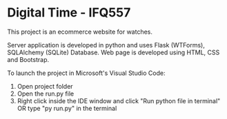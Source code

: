 # Digital Time - IFQ557

This project is an ecommerce website for watches.

Server application is developed in python and uses Flask (WTForms), SQLAlchemy (SQLite) Database.
Web page is developed using HTML, CSS and Bootstrap.

To launch the project in Microsoft's Visual Studio Code:
1. Open project folder
2. Open the run.py file
3. Right click inside the IDE window and click "Run python file in terminal"
	OR type "py run.py" in the terminal